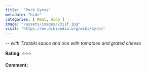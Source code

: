 ```yaml
---
title:  "Pork Gyros"
metadate: "hide"
categories: [ Meat, Rice ]
image: "/assets/images/2311f.jpg"
visit: "https://en.wikipedia.org/wiki/Gyros"
---
```


_-- with Tzatziki sauce and rice with tomatoes and grated cheese_

**Rating:** ⭐️⭐️⭐️  
  
**Comment:**
